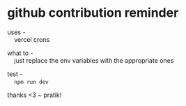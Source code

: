 # github contribution reminder

uses - <br />
&nbsp;&nbsp;&nbsp;&nbsp;vercel crons

what to - <br />
&nbsp;&nbsp;&nbsp;&nbsp;just replace the env variables with the appropriate ones

test - <br />
&nbsp;&nbsp;&nbsp;&nbsp;`npm run dev`

thanks <3 ~ pratik!
